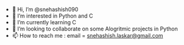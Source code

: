 - 👋 Hi, I’m @snehashish090
- 👀 I’m interested in Python and C
- 🌱 I’m currently learning C
- 💞️ I’m looking to collaborate on some Alogritmic projects in Python
- 📫 How to reach me : email = snehashish.laskar@gmail.com

<!---
snehashish090/snehashish090 is a ✨ special ✨ repository because its `README.md` (this file) appears on your GitHub profile.
You can click the Preview link to take a look at your changes.
--->
